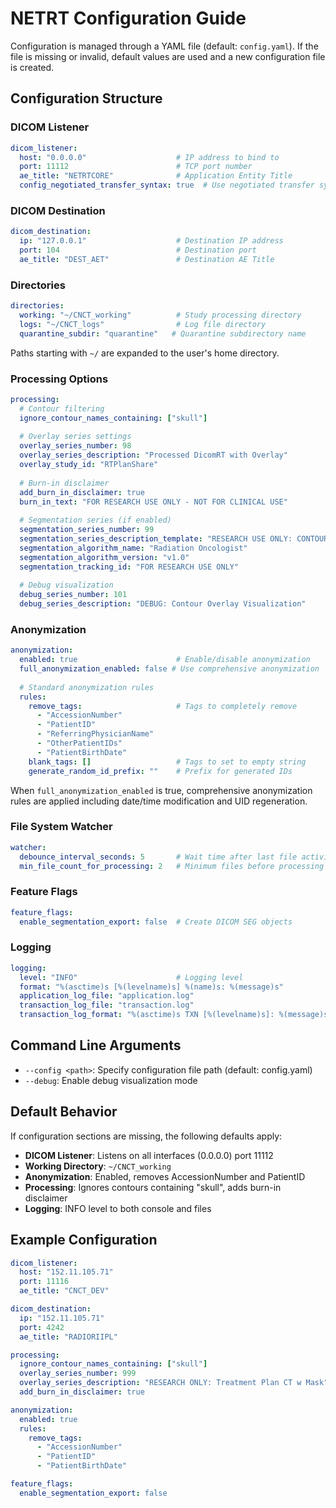# NETRT Configuration Guide

Configuration is managed through a YAML file (default: `config.yaml`). If the file is missing or invalid, default values are used and a new configuration file is created.

## Configuration Structure

### DICOM Listener

```yaml
dicom_listener:
  host: "0.0.0.0"                    # IP address to bind to
  port: 11112                        # TCP port number
  ae_title: "NETRTCORE"              # Application Entity Title
  config_negotiated_transfer_syntax: true  # Use negotiated transfer syntax
```

### DICOM Destination

```yaml
dicom_destination:
  ip: "127.0.0.1"                    # Destination IP address
  port: 104                          # Destination port
  ae_title: "DEST_AET"               # Destination AE Title
```

### Directories

```yaml
directories:
  working: "~/CNCT_working"          # Study processing directory
  logs: "~/CNCT_logs"                # Log file directory
  quarantine_subdir: "quarantine"   # Quarantine subdirectory name
```

Paths starting with `~/` are expanded to the user's home directory.

### Processing Options

```yaml
processing:
  # Contour filtering
  ignore_contour_names_containing: ["skull"]
  
  # Overlay series settings
  overlay_series_number: 98
  overlay_series_description: "Processed DicomRT with Overlay"
  overlay_study_id: "RTPlanShare"
  
  # Burn-in disclaimer
  add_burn_in_disclaimer: true
  burn_in_text: "FOR RESEARCH USE ONLY - NOT FOR CLINICAL USE"
  
  # Segmentation series (if enabled)
  segmentation_series_number: 99
  segmentation_series_description_template: "RESEARCH USE ONLY: CONTOUR {}"
  segmentation_algorithm_name: "Radiation Oncologist"
  segmentation_algorithm_version: "v1.0"
  segmentation_tracking_id: "FOR RESEARCH USE ONLY"
  
  # Debug visualization
  debug_series_number: 101
  debug_series_description: "DEBUG: Contour Overlay Visualization"
```

### Anonymization

```yaml
anonymization:
  enabled: true                      # Enable/disable anonymization
  full_anonymization_enabled: false # Use comprehensive anonymization
  
  # Standard anonymization rules
  rules:
    remove_tags:                     # Tags to completely remove
      - "AccessionNumber"
      - "PatientID"
      - "ReferringPhysicianName"
      - "OtherPatientIDs"
      - "PatientBirthDate"
    blank_tags: []                   # Tags to set to empty string
    generate_random_id_prefix: ""    # Prefix for generated IDs
```

When `full_anonymization_enabled` is true, comprehensive anonymization rules are applied including date/time modification and UID regeneration.

### File System Watcher

```yaml
watcher:
  debounce_interval_seconds: 5       # Wait time after last file activity
  min_file_count_for_processing: 2   # Minimum files before processing
```

### Feature Flags

```yaml
feature_flags:
  enable_segmentation_export: false  # Create DICOM SEG objects
```

### Logging

```yaml
logging:
  level: "INFO"                      # Logging level
  format: "%(asctime)s [%(levelname)s] %(name)s: %(message)s"
  application_log_file: "application.log"
  transaction_log_file: "transaction.log"
  transaction_log_format: "%(asctime)s TXN [%(levelname)s]: %(message)s"
```

## Command Line Arguments

- `--config <path>`: Specify configuration file path (default: config.yaml)
- `--debug`: Enable debug visualization mode

## Default Behavior

If configuration sections are missing, the following defaults apply:

- **DICOM Listener**: Listens on all interfaces (0.0.0.0) port 11112
- **Working Directory**: `~/CNCT_working`
- **Anonymization**: Enabled, removes AccessionNumber and PatientID
- **Processing**: Ignores contours containing "skull", adds burn-in disclaimer
- **Logging**: INFO level to both console and files

## Example Configuration

```yaml
dicom_listener:
  host: "152.11.105.71"
  port: 11116
  ae_title: "CNCT_DEV"

dicom_destination:
  ip: "152.11.105.71"
  port: 4242
  ae_title: "RADIORIIPL"

processing:
  ignore_contour_names_containing: ["skull"]
  overlay_series_number: 999
  overlay_series_description: "RESEARCH ONLY: Treatment Plan CT w Mask"
  add_burn_in_disclaimer: true

anonymization:
  enabled: true
  rules:
    remove_tags:
      - "AccessionNumber"
      - "PatientID"
      - "PatientBirthDate"

feature_flags:
  enable_segmentation_export: false
```